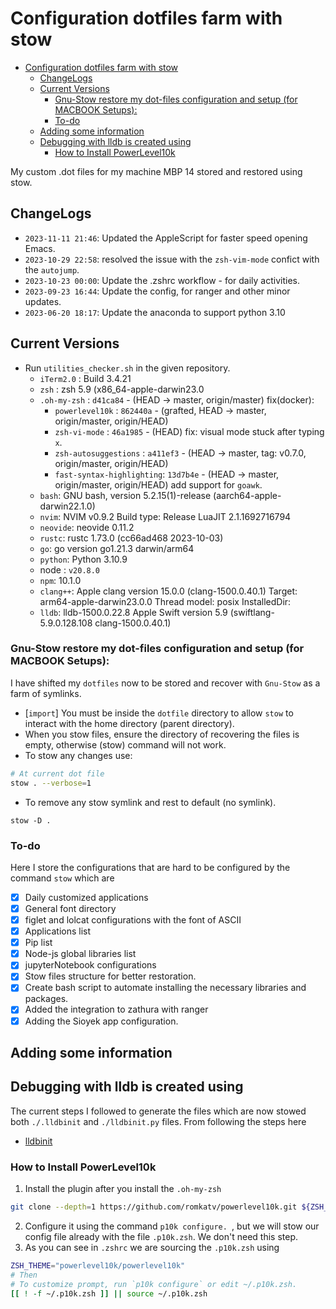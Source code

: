 # Configuration dotfiles farm with stow

<!-- vim-markdown-toc GitLab -->
* [Configuration dotfiles farm with stow](#configuration-dotfiles-farm-with-stow)
    * [ChangeLogs](#changelogs)
    * [Current Versions](#current-versions)
        * [Gnu-Stow restore my dot-files configuration and setup (for MACBOOK Setups):](#gnu-stow-restore-my-dot-files-configuration-and-setup-for-macbook-setups)
        * [To-do](#to-do)
    * [Adding some information](#adding-some-information)
    * [Debugging with lldb is created using](#debugging-with-lldb-is-created-using)
        * [How to Install PowerLevel10k](#how-to-install-powerlevel10k)

<!-- vim-markdown-toc -->


My custom .dot files for my machine MBP 14 stored and restored using stow.

## ChangeLogs

- `2023-11-11 21:46`: Updated the AppleScript for faster speed opening Emacs.
- `2023-10-29 22:58`: resolved the issue with the `zsh-vim-mode` confict with the `autojump`.
- `2023-10-23 00:00`: Update the .zshrc workflow - for daily activities.
- `2023-09-23 16:44`: Update the config, for ranger and other minor updates.
- `2023-06-20 18:17`: Update the anaconda to support python 3.10

## Current Versions

- Run `utilities_checker.sh` in the given repository.
  - `iTerm2.0` : Build 3.4.21
  - `zsh` : zsh 5.9 (x86_64-apple-darwin23.0
  - `.oh-my-zsh` : `d41ca84` - (HEAD -> master, origin/master) fix(docker):
    - `powerlevel10k` : `862440a` - (grafted, HEAD -> master, origin/master, origin/HEAD)
    - `zsh-vi-mode` : `46a1985` - (HEAD) fix: visual mode stuck after typing `x`.
    - `zsh-autosuggestions` : `a411ef3` - (HEAD -> master, tag: v0.7.0, origin/master, origin/HEAD)
    - `fast-syntax-highlighting`: `13d7b4e` - (HEAD -> master, origin/master, origin/HEAD) add support for `goawk`.
  - `bash`: GNU bash, version 5.2.15(1)-release (aarch64-apple-darwin22.1.0)
  - `nvim`: NVIM v0.9.2 Build type: Release LuaJIT 2.1.1692716794
  - `neovide`: neovide 0.11.2
  - `rustc`: rustc 1.73.0 (cc66ad468 2023-10-03)
  - `go`: go version go1.21.3 darwin/arm64
  - `python`: Python 3.10.9
  - node : `v20.8.0`
  - `npm`: 10.1.0
  - `clang++`: Apple clang version 15.0.0 (clang-1500.0.40.1) Target: arm64-apple-darwin23.0.0 Thread model: posix InstalledDir:
  - `lldb`: lldb-1500.0.22.8 Apple Swift version 5.9 (swiftlang-5.9.0.128.108 clang-1500.0.40.1)

### Gnu-Stow restore my dot-files configuration and setup (for MACBOOK Setups):

I have shifted my `dotfiles` now to be stored and recover with `Gnu-Stow` as a
farm of symlinks.

- [`import`] You must be inside the `dotfile` directory to allow `stow` to
  interact with the home directory (parent directory).
- When you stow files, ensure the directory of recovering the files is empty,
  otherwise (stow) command will not work.
- To stow any changes use:

```sh
# At current dot file
stow . --verbose=1
```

- To remove any stow symlink and rest to default (no symlink).

```
stow -D .
```

### To-do

Here I store the configurations that are hard to be configured by the command `stow` which are

- [x] Daily customized applications
- [x] General font directory
- [x] figlet and lolcat configurations with the font of ASCII
- [x] Applications list
- [x] Pip list
- [x] Node-js global libraries list
- [x] jupyterNotebook configurations
- [x] Stow files structure for better restoration.
- [x] Create bash script to automate installing the necessary libraries and packages.
- [x] Added the integration to zathura with ranger
- [x] Adding the Sioyek app configuration.

## Adding some information

## Debugging with lldb is created using

The current steps I followed to generate the files which are now stowed both
`./.lldbinit` and `./lldbinit.py` files. From following the steps here

- [lldbinit](https://github.com/gdbinit/lldbinit)

### How to Install PowerLevel10k

1. Install the plugin after you install the `.oh-my-zsh`

```sh
git clone --depth=1 https://github.com/romkatv/powerlevel10k.git ${ZSH_CUSTOM:-$HOME/.oh-my-zsh/custom}/themes/powerlevel10k
```
2. Configure it using the command `p10k configure. `, but we will stow our
   config file already with the file `.p10k.zsh`. We don't need this step.
3. As you can see in `.zshrc` we are sourcing the `.p10k.zsh` using

```sh
ZSH_THEME="powerlevel10k/powerlevel10k"
# Then
# To customize prompt, run `p10k configure` or edit ~/.p10k.zsh.
[[ ! -f ~/.p10k.zsh ]] || source ~/.p10k.zsh

```
